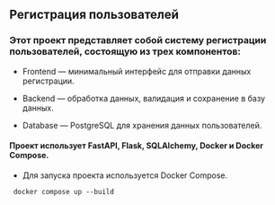 ## Регистрация пользователей
### Этот проект представляет собой систему регистрации пользователей, состоящую из трех компонентов:

* Frontend — минимальный интерфейс для отправки данных регистрации.

* Backend — обработка данных, валидация и сохранение в базу данных.

* Database — PostgreSQL для хранения данных пользователей.

#### Проект использует FastAPI, Flask, SQLAlchemy, Docker и Docker Compose.

* Для запуска проекта используется Docker Compose.
```
 docker compose up --build
 ```

